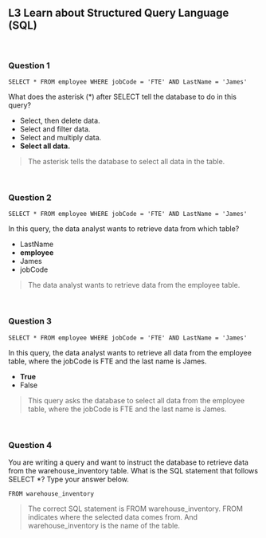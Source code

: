 ## L3 Learn about Structured Query Language (SQL)

&nbsp;

### Question 1

```
SELECT * FROM employee WHERE jobCode = 'FTE' AND LastName = 'James'
```

What does the asterisk (*) after SELECT tell the database to do in this query?

* Select, then delete data.
* Select and filter data.
* Select and multiply data.
* **Select all data.**

> The asterisk tells the database to select all data in the table.

&nbsp;

### Question 2

```
SELECT * FROM employee WHERE jobCode = 'FTE' AND LastName = 'James'
```

In this query, the data analyst wants to retrieve data from which table? 

* LastName
* **employee**
* James
* jobCode

> The data analyst wants to retrieve data from the employee table.

&nbsp;

### Question 3

```
SELECT * FROM employee WHERE jobCode = 'FTE' AND LastName = 'James'
```

In this query, the data analyst wants to retrieve all data from the employee table, where the jobCode is FTE and the last name is James.

* **True**
* False

> This query asks the database to select all data from the employee table, where the jobCode is FTE and the last name is James.

&nbsp;

### Question 4

You are writing a query and want to instruct the database to retrieve data from the warehouse_inventory table. What is the SQL statement that follows SELECT *? Type your answer below.

```
FROM warehouse_inventory
```

> The correct SQL statement is FROM warehouse_inventory. FROM indicates where the selected data comes from. And warehouse_inventory is the name of the table.